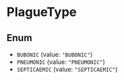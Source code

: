 # PlagueType

## Enum

* `BUBONIC` (value: `"BUBONIC"`)
* `PNEUMONIC` (value: `"PNEUMONIC"`)
* `SEPTICAEMIC` (value: `"SEPTICAEMIC"`)
